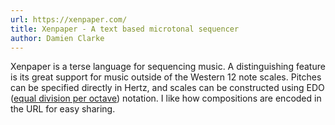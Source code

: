 ```yaml
---
url: https://xenpaper.com/
title: Xenpaper - A text based microtonal sequencer
author: Damien Clarke
---
```


Xenpaper is a terse language for sequencing music. A distinguishing feature is its great support for music outside of the Western 12 note scales. Pitches can be specified directly in Hertz, and scales can be constructed using EDO ([equal division per octave](https://en.xen.wiki/w/EDO)) notation. I like how compositions are encoded in the URL for easy sharing.

